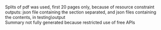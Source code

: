 Splits of pdf was used, first 20 pages only, because of resource constraint<br>
outputs: json file containing the section separated, and json files containing the contents, in testing\output <br>
Summary not fully generated because restricted use of free APIs <br>

